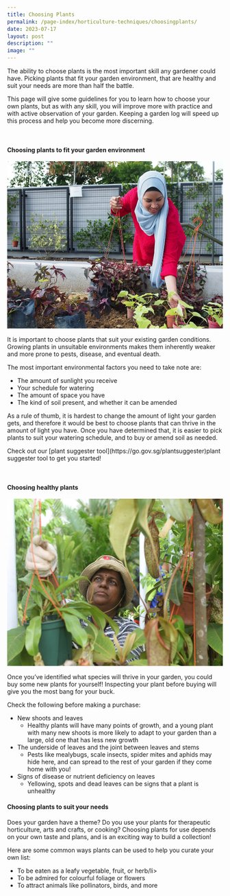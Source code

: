 ```yaml
---
title: Choosing Plants
permalink: /page-index/horticulture-techniques/choosingplants/
date: 2023-07-17
layout: post
description: ""
image: ""
---
```

<section>
<p>The ability to choose plants is the most important skill any gardener could have. Picking plants that fit your garden environment, that are healthy and suit your needs are more than half the battle.</p>
<p>This page will give some guidelines for you to learn how to choose your own plants, but as with any skill, you will improve more with practice and with active observation of your garden. Keeping a garden log will speed up this process and help you become more discerning.</p>
</section>
<br>
<section>
<h4>Choosing plants to fit your garden environment</h4>
<img style="height:390px; width:520px" src="/images/Gardeners/Planting%20(4).jpg">	
<p>It is important to choose plants that suit your existing garden conditions. Growing plants in unsuitable environments makes them inherently weaker and more prone to pests, disease, and eventual death.</p>
<p>The most important environmental factors you need to take note are:</p>  
<ul>
  <li>The amount of sunlight you receive</li>
  <li>Your schedule for watering</li>
  <li>The amount of space you have</li>
  <li>The kind of soil present, and whether it can be amended</li>
    </ul>

<p>As a rule of thumb, it is hardest to change the amount of light your garden gets, and therefore it would be best to choose plants that can thrive in the amount of light you have. Once you have determined that, it is easier to pick plants to suit your watering schedule, and to buy or amend soil as needed.</p>
<p>Check out our [plant suggester tool](https://go.gov.sg/plantsuggester)plant suggester tool to get you started!</p>
</section>
<br>
<section>
<h4>Choosing healthy plants</h4>
	<img style="height:390px; width:520px" src="/images/Gardeners/Planting.jpg">	
<p>Once you’ve identified what species will thrive in your garden, you could buy some new plants for yourself! Inspecting your plant before buying will give you the most bang for your buck.</p>
<p>Check the following before making a purchase:</p>
<ul>
  <li>New shoots and leaves
    <ul>
      <li>Healthy plants will have many points of growth, and a young plant with many new shoots is more likely to adapt to your garden than a large, old one that has less new growth</li>
    </ul>
  </li>
  <li>The underside of leaves and the joint between leaves and stems
    <ul>
      <li>Pests like mealybugs, scale insects, spider mites and aphids may hide here, and can spread to the rest of your garden if they come home with you!</li>
    </ul>
  </li>
<li>Signs of disease or nutrient deficiency on leaves
    <ul>
      <li>Yellowing, spots and dead leaves can be signs that a plant is unhealthy</li>
    </ul>
  </li>
</ul>
</section>

<section>
<h4>Choosing plants to suit your needs</h4>
<p>Does your garden have a theme? Do you use your plants for therapeutic horticulture, arts and crafts, or cooking? Choosing plants for use depends on your own taste and plans, and is an exciting way to build a collection!</p>
<p>Here are some common ways plants can be used to help you curate your own list:</p>
<ul>
  <li>To be eaten as a leafy vegetable, fruit, or herb/li&gt;
  </li><li>To be admired for colourful foliage or flowers</li>
  <li>To attract animals like pollinators, birds, and more </li>
    </ul></section>
